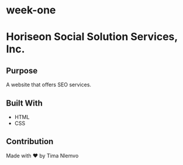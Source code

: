 # week-one

# Horiseon Social Solution Services, Inc.

## Purpose
A website that offers SEO services.

## Built With
* HTML
* CSS

## Contribution
Made with ❤️ by Tima Nlemvo
